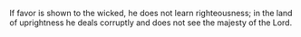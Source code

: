 If favor is shown to the wicked, he does not learn righteousness; in the land of uprightness he deals corruptly and does not see the majesty of the Lord.
